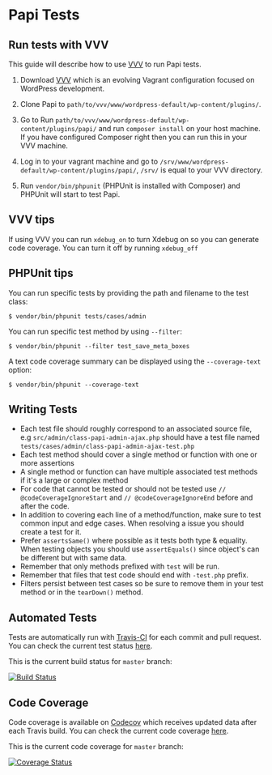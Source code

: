 # Papi Tests

## Run tests with VVV

This guide will describe how to use [VVV](https://github.com/varying-vagrant-vagrants/vvv/) to run Papi tests.

1. Download [VVV](https://github.com/varying-vagrant-vagrants/vvv/) which is an evolving Vagrant configuration focused on WordPress development.

2. Clone Papi to `path/to/vvv/www/wordpress-default/wp-content/plugins/`.

2. Go to Run  `path/to/vvv/www/wordpress-default/wp-content/plugins/papi/` and run `composer install` on your host machine. If you have configured Composer right then you can run this in your VVV machine.

3. Log in to your vagrant machine and go to `/srv/www/wordpress-default/wp-content/plugins/papi/`, `/srv/` is equal to your VVV directory.

4. Run `vendor/bin/phpunit` (PHPUnit is installed with Composer) and PHPUnit will start to test Papi.

## VVV tips

If using VVV you can run `xdebug_on` to turn Xdebug on so you can generate code coverage. You can turn it off by running `xdebug_off`

## PHPUnit tips

You can run specific tests by providing the path and filename to the test class:

```
$ vendor/bin/phpunit tests/cases/admin
```

You can run specific test method by using `--filter`:

```
$ vendor/bin/phpunit --filter test_save_meta_boxes
```

A text code coverage summary can be displayed using the `--coverage-text` option:

```
$ vendor/bin/phpunit --coverage-text
```

## Writing Tests

* Each test file should roughly correspond to an associated source file, e.g `src/admin/class-papi-admin-ajax.php` should have a test file named `tests/cases/admin/class-papi-admin-ajax-test.php`
* Each test method should cover a single method or function with one or more assertions
* A single method or function can have multiple associated test methods if it's a large or complex method
* For code that cannot be tested or should not be tested use `// @codeCoverageIgnoreStart` and `// @codeCoverageIgnoreEnd` before and after the code.
* In addition to covering each line of a method/function, make sure to test common input and edge cases. When resolving a issue you should create a test for it.
* Prefer `assertsSame()` where possible as it tests both type & equality. When testing objects you should use `assertEquals()` since object's can be different but with same data.
* Remember that only methods prefixed with `test` will be run.
* Remember that files that test code should end with `-test.php` prefix.
* Filters persist between test cases so be sure to remove them in your test method or in the `tearDown()` method.

## Automated Tests

Tests are automatically run with [Travis-CI](https://travis-ci.org) for each commit and pull request. You can check the current test status [here](https://travis-ci.org/wp-papi/papi).

This is the current build status for `master` branch:

[![Build Status](https://travis-ci.org/wp-papi/papi.svg?branch=master)](https://travis-ci.org/wp-papi/papi)

## Code Coverage

Code coverage is available on [Codecov](https://codecov.io/) which receives updated data after each Travis build. You can check the current code coverage [here](https://codecov.io/github/wp-papi/papi/).

This is the current code coverage for `master` branch:

[![Coverage Status](https://img.shields.io/codecov/c/github/wp-papi/papi.svg?style=flat)](https://codecov.io/github/wp-papi/papi)
